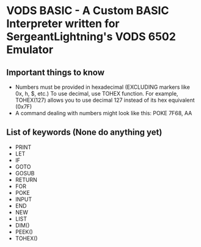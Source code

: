 # VODS BASIC - A Custom BASIC Interpreter written for SergeantLightning's VODS 6502 Emulator

## Important things to know

- Numbers must be provided in hexadecimal (EXCLUDING markers like 0x, h, $, etc.) To use decimal, use TOHEX function. For example, TOHEX(127) allows you to use decimal 127 instead of its hex equivalent (0x7F)
- A command dealing with numbers might look like this: POKE 7F68, AA

## List of keywords (None do anything yet)

- PRINT
- LET
- IF
- GOTO
- GOSUB
- RETURN
- FOR
- POKE
- INPUT
- END
- NEW
- LIST
- DIM()
- PEEK()
- TOHEX()
